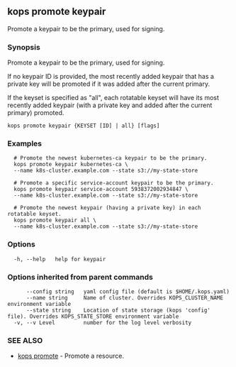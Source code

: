 
<!--- This file is automatically generated by make gen-cli-docs; changes should be made in the go CLI command code (under cmd/kops) -->

## kops promote keypair

Promote a keypair to be the primary, used for signing.

### Synopsis

Promote a keypair to be the primary, used for signing.

 If no keypair ID is provided, the most recently added keypair that has a private key will be promoted if it was added after the current primary.

 If the keyset is specified as "all", each rotatable keyset will have its most recently added keypair (with a private key and added after the current primary) promoted.

```
kops promote keypair {KEYSET [ID] | all} [flags]
```

### Examples

```
  # Promote the newest kubernetes-ca keypair to be the primary.
  kops promote keypair kubernetes-ca \
  --name k8s-cluster.example.com --state s3://my-state-store
  
  # Promote a specific service-account keypair to be the primary.
  kops promote keypair service-account 5938372002934847 \
  --name k8s-cluster.example.com --state s3://my-state-store
  
  # Promote the newest keypair (having a private key) in each rotatable keyset.
  kops promote keypair all \
  --name k8s-cluster.example.com --state s3://my-state-store
```

### Options

```
  -h, --help   help for keypair
```

### Options inherited from parent commands

```
      --config string   yaml config file (default is $HOME/.kops.yaml)
      --name string     Name of cluster. Overrides KOPS_CLUSTER_NAME environment variable
      --state string    Location of state storage (kops 'config' file). Overrides KOPS_STATE_STORE environment variable
  -v, --v Level         number for the log level verbosity
```

### SEE ALSO

* [kops promote](kops_promote.md)	 - Promote a resource.

